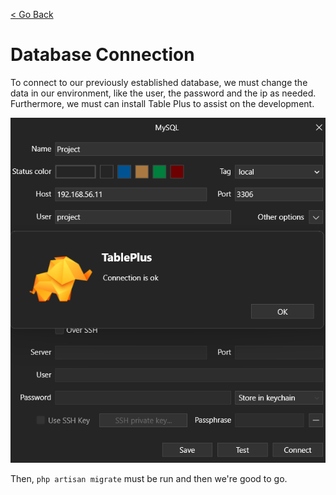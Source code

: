 [< Go Back](../README.md)

# Database Connection

To connect to our previously established database, we must change the data in our environment, like the user, the password and the ip as needed.
Furthermore, we must can install Table Plus to assist on the development.

![browser image](./images/image01.png)

Then, `php artisan migrate` must be run and then we're good to go.
